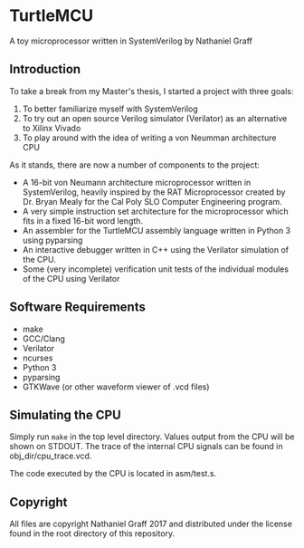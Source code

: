 # TurtleMCU

A toy microprocessor written in SystemVerilog by Nathaniel Graff

## Introduction

To take a break from my Master's thesis, I started a project with three goals:

1. To better familiarize myself with SystemVerilog
2. To try out an open source Verilog simulator (Verilator) as an alternative to Xilinx Vivado
3. To play around with the idea of writing a von Neumman architecture CPU

As it stands, there are now a number of components to the project:

- A 16-bit von Neumann architecture microprocessor written in SystemVerilog, heavily inspired by the RAT Microprocessor created by Dr. Bryan Mealy for the Cal Poly SLO Computer Engineering program.
- A very simple instruction set architecture for the microprocessor which fits in a fixed 16-bit word length.
- An assembler for the TurtleMCU assembly language written in Python 3 using pyparsing
- An interactive debugger written in C++ using the Verilator simulation of the CPU.
- Some (very incomplete) verification unit tests of the individual modules of the CPU using Verilator

## Software Requirements

- make
- GCC/Clang
- Verilator
- ncurses
- Python 3
- pyparsing
- GTKWave (or other waveform viewer of .vcd files)

## Simulating the CPU

Simply run `make` in the top level directory. Values output from the CPU will be shown on STDOUT. The trace of the internal CPU signals can be found in obj_dir/cpu_trace.vcd.

The code executed by the CPU is located in asm/test.s.

## Copyright

All files are copyright Nathaniel Graff 2017 and distributed under the license found in the root directory of this repository.

